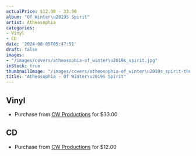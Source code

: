 ```yaml
---
actualPrice: $12.00 - 33.00
album: "Of Winter\u2019S Spirit"
artist: Atheosophia
categories:
- Vinyl
- CD
date: '2024-08-05T05:47:51'
draft: false
images:
- "/images/covers/atheosophia-of_winter\u2019s_spirit.jpg"
inStock: true
thumbnailImage: "/images/covers/atheosophia-of_winter\u2019s_spirit-thumb.jpg"
title: "Atheosophia - Of Winter\u2019S Spirit"
---
```


## Vinyl
* Purchase from [CW Productions](https://shop.cwproductions.net/products/atheosophia-shadowgate-of-winter-s-spirit-lp) for $33.00
## CD
* Purchase from [CW Productions](https://shop.cwproductions.net/products/atheosophia-shadowgate-of-winter-s-spirit-cd-1) for $12.00
